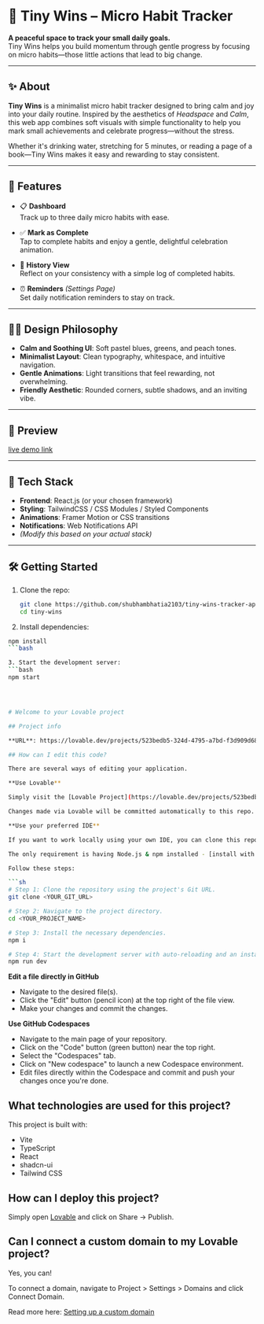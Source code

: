 # 🌱 Tiny Wins – Micro Habit Tracker

**A peaceful space to track your small daily goals.**  
Tiny Wins helps you build momentum through gentle progress by focusing on micro habits—those little actions that lead to big change.


---

## ✨ About

**Tiny Wins** is a minimalist micro habit tracker designed to bring calm and joy into your daily routine. Inspired by the aesthetics of *Headspace* and *Calm*, this web app combines soft visuals with simple functionality to help you mark small achievements and celebrate progress—without the stress.

Whether it's drinking water, stretching for 5 minutes, or reading a page of a book—Tiny Wins makes it easy and rewarding to stay consistent.

---

## 🎯 Features

- 📋 **Dashboard**  
  Track up to three daily micro habits with ease.

- ✅ **Mark as Complete**  
  Tap to complete habits and enjoy a gentle, delightful celebration animation.

- 📆 **History View**  
  Reflect on your consistency with a simple log of completed habits.

- ⏰ **Reminders** *(Settings Page)*  
  Set daily notification reminders to stay on track.

---

## 🧘‍♀️ Design Philosophy

- **Calm and Soothing UI**: Soft pastel blues, greens, and peach tones.
- **Minimalist Layout**: Clean typography, whitespace, and intuitive navigation.
- **Gentle Animations**: Light transitions that feel rewarding, not overwhelming.
- **Friendly Aesthetic**: Rounded corners, subtle shadows, and an inviting vibe.

---

## 📸 Preview

[live demo link](#https://tiny-wins-tracker-app.lovable.app)

---

## 🚀 Tech Stack

- **Frontend**: React.js (or your chosen framework)  
- **Styling**: TailwindCSS / CSS Modules / Styled Components  
- **Animations**: Framer Motion or CSS transitions  
- **Notifications**: Web Notifications API  
- *(Modify this based on your actual stack)*

---

## 🛠️ Getting Started

1. Clone the repo:
   ```bash
   git clone https://github.com/shubhambhatia2103/tiny-wins-tracker-app.git
   cd tiny-wins
   
2. Install dependencies:
  ```bash
  npm install
  ```bash

3. Start the development server:
  ```bash
  npm start




# Welcome to your Lovable project

## Project info

**URL**: https://lovable.dev/projects/523bedb5-324d-4795-a7bd-f3d909d684d6

## How can I edit this code?

There are several ways of editing your application.

**Use Lovable**

Simply visit the [Lovable Project](https://lovable.dev/projects/523bedb5-324d-4795-a7bd-f3d909d684d6) and start prompting.

Changes made via Lovable will be committed automatically to this repo.

**Use your preferred IDE**

If you want to work locally using your own IDE, you can clone this repo and push changes. Pushed changes will also be reflected in Lovable.

The only requirement is having Node.js & npm installed - [install with nvm](https://github.com/nvm-sh/nvm#installing-and-updating)

Follow these steps:

```sh
# Step 1: Clone the repository using the project's Git URL.
git clone <YOUR_GIT_URL>

# Step 2: Navigate to the project directory.
cd <YOUR_PROJECT_NAME>

# Step 3: Install the necessary dependencies.
npm i

# Step 4: Start the development server with auto-reloading and an instant preview.
npm run dev
```

**Edit a file directly in GitHub**

- Navigate to the desired file(s).
- Click the "Edit" button (pencil icon) at the top right of the file view.
- Make your changes and commit the changes.

**Use GitHub Codespaces**

- Navigate to the main page of your repository.
- Click on the "Code" button (green button) near the top right.
- Select the "Codespaces" tab.
- Click on "New codespace" to launch a new Codespace environment.
- Edit files directly within the Codespace and commit and push your changes once you're done.

## What technologies are used for this project?

This project is built with:

- Vite
- TypeScript
- React
- shadcn-ui
- Tailwind CSS

## How can I deploy this project?

Simply open [Lovable](https://lovable.dev/projects/523bedb5-324d-4795-a7bd-f3d909d684d6) and click on Share -> Publish.

## Can I connect a custom domain to my Lovable project?

Yes, you can!

To connect a domain, navigate to Project > Settings > Domains and click Connect Domain.

Read more here: [Setting up a custom domain](https://docs.lovable.dev/tips-tricks/custom-domain#step-by-step-guide)

